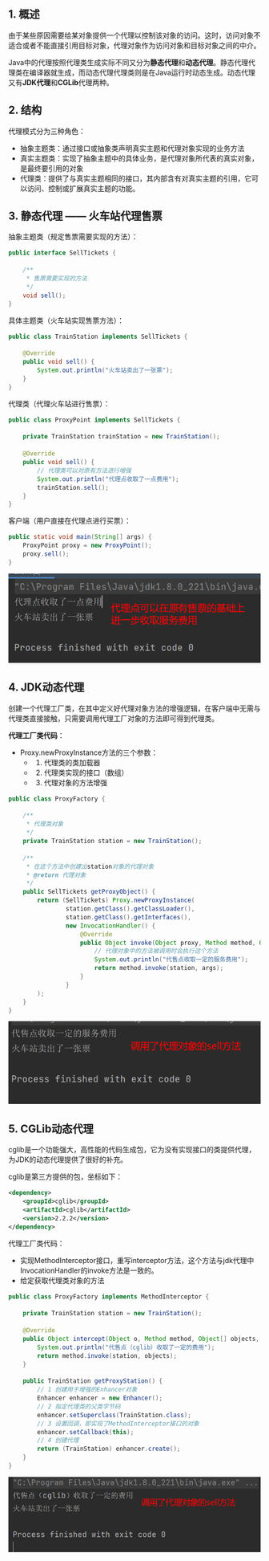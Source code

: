 ## 1. 概述
由于某些原因需要给某对象提供一个代理以控制该对象的访问。这时，访问对象不适合或者不能直接引用目标对象，代理对象作为访问对象和目标对象之间的中介。

Java中的代理按照代理类生成实际不同又分为**静态代理**和**动态代理**。静态代理代理类在编译器就生成，而动态代理代理类则是在Java运行时动态生成。动态代理又有**JDK代理**和**CGLib**代理两种。

## 2. 结构
代理模式分为三种角色：
- 抽象主题类：通过接口或抽象类声明真实主题和代理对象实现的业务方法
- 真实主题类：实现了抽象主题中的具体业务，是代理对象所代表的真实对象，是最终要引用的对象
- 代理类：提供了与真实主题相同的接口，其内部含有对真实主题的引用，它可以访问、控制或扩展真实主题的功能。

## 3. 静态代理 —— 火车站代理售票

抽象主题类（规定售票需要实现的方法）：
```java
public interface SellTickets {

    /**
     * 售票需要实现的方法
     */
    void sell();
}
```

具体主题类（火车站实现售票方法）：
```java
public class TrainStation implements SellTickets {

    @Override
    public void sell() {
        System.out.println("火车站卖出了一张票");
    }
}
```

代理类（代理火车站进行售票）：
```java
public class ProxyPoint implements SellTickets {

    private TrainStation trainStation = new TrainStation();

    @Override
    public void sell() {
        // 代理类可以对原有方法进行增强
        System.out.println("代理点收取了一点费用");
        trainStation.sell();
    }
}
```

客户端（用户直接在代理点进行买票）：
```java
public static void main(String[] args) {
    ProxyPoint proxy = new ProxyPoint();
    proxy.sell();
}
```

![](./images/静态代理-案例运行结果.png)

## 4. JDK动态代理
创建一个代理工厂类，在其中定义好代理对象方法的增强逻辑，在客户端中无需与代理类直接接触，只需要调用代理工厂对象的方法即可得到代理类。

**代理工厂类代码**：
- Proxy.newProxyInstance方法的三个参数：
  - 1. 代理类的类加载器
  - 2. 代理类实现的接口（数组）
  - 3. 代理对象的方法增强

```java
public class ProxyFactory {

    /**
     * 代理类对象
     */
    private TrainStation station = new TrainStation();

    /**
     * 在这个方法中创建出station对象的代理对象
     * @return 代理对象
     */
    public SellTickets getProxyObject() {
        return (SellTickets) Proxy.newProxyInstance(
                station.getClass().getClassLoader(),
                station.getClass().getInterfaces(),
                new InvocationHandler() {
                    @Override
                    public Object invoke(Object proxy, Method method, Object[] args) throws Throwable {
                        // 代理对象中的方法被调用时会执行这个方法
                        System.out.println("代售点收取一定的服务费用");
                        return method.invoke(station, args);
                    }
                }
        );
    }
}
```

![](./images/jdk动态代理-案例运行结果.png)

## 5. CGLib动态代理
cglib是一个功能强大，高性能的代码生成包，它为没有实现接口的类提供代理，为JDK的动态代理提供了很好的补充。

cglib是第三方提供的包，坐标如下：
```xml
<dependency>
    <groupId>cglib</groupId>
    <artifactId>cglib</artifactId>
    <version>2.2.2</version>
</dependency>
```

代理工厂类代码：
- 实现MethodInterceptor接口，重写interceptor方法，这个方法与jdk代理中InvocationHandler的invoke方法是一致的。
- 给定获取代理类对象的方法
```java
public class ProxyFactory implements MethodInterceptor {

    private TrainStation station = new TrainStation();

    @Override
    public Object intercept(Object o, Method method, Object[] objects, MethodProxy methodProxy) throws Throwable {
        System.out.println("代售点（cglib）收取了一定的费用");
        return method.invoke(station, objects);
    }

    public TrainStation getProxyStation() {
        // 1 创建用于增强的Enhancer对象
        Enhancer enhancer = new Enhancer();
        // 2 指定代理类的父类字节码
        enhancer.setSuperclass(TrainStation.class);
        // 3 设置回调，即实现了MethodInterceptor接口的对象
        enhancer.setCallback(this);
        // 4 创建代理
        return (TrainStation) enhancer.create();
    }
}
```

![](./images/cglib动态代理-案例运行结果.png)

